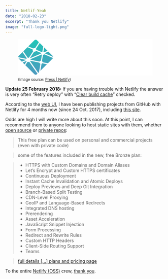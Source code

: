 ```yaml
---
title: Netlif-Yeah
date: "2018-02-23"
excerpt: "Thank you Netlify"
image: "full-logo-light.png"
---
```


<figure class="mw848">
<img src="full-logo-dark.png"
  alt="Netlify Full Logo Light" /><br />
<figcaption>
<small>(Image source: <a href="https://www.netlify.com/press/">Press | Netlify</a>)</small>
</figcaption>
</figure>

<div id="20180225-upd1" class="update">

**Update 25 February 2018:** If you are having trouble with Netlify the answer is very often “Retry deploy” with “[Clear build cache](https://www.netlify.com/docs/build-gotchas/#build-cache)” checked.

</div>

According to the [web&nbsp;UI](https://www.netlify.com/docs/), I have been publishing projects from GitHub with Netlify for 4 months now (since 24 Oct. 2017), including [this&nbsp;site](https://github.com/rdela/rdela.com).

Odds are high I will write more about this soon. At this point, I can recommend them to anyone looking to host static sites with them, whether [open&nbsp;source](https://www.netlify.com/open-source/) or [private&nbsp;repos](https://www.netlify.com/blog/2017/06/28/introducing-teams-new-features-and-an-update-to-our-plans/):

> This free plan can be used on personal and commercial projects (even with private&nbsp;code)

> some of the features included in the new, free Bronze&nbsp;plan:

> * HTTPS with Custom Domains and Domain Aliases
> * Let’s Encrypt and Custom HTTPS certificates
> * Continuous Deployment
> * Instant Cache Invalidation and Atomic Deploys
> * Deploy Previews and Deep Git Integration
> * Branch-Based Split Testing
> * CDN-Level Proxying
> * GeoIP and Language-Based Redirects
> * Integrated DNS hosting
> * Prerendering
> * Asset Acceleration
> * JavaScript Snippet Injection
> * Form Processing
> * Redirect and Rewrite Rules
> * Custom HTTP Headers
> * Client-Side Routing Support
> * Teams

> [full details \[…\] plans and pricing&nbsp;page](https://www.netlify.com/pricing/)

To the entire [Netlify (OSS)](https://github.com/orgs/netlify/people) crew, [thank&nbsp;you](https://www.youtube.com/watch?v=6Ptrc2cWRxU).